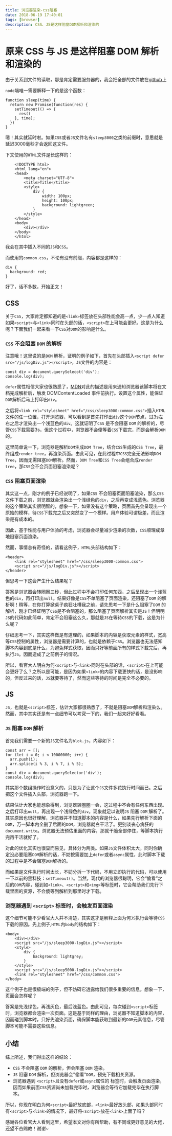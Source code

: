 ```yaml
---
title: 浏览器渲染-css阻塞
date: 2018-06-19 17:40:01
tags: [browser]
description: CSS、JS是这样阻塞DOM解析和渲染的
---
```


# 原来 CSS 与 JS 是这样阻塞 DOM 解析和渲染的

由于关系到文件的读取，那是肯定需要服务器的，我会把全部的文件放在[github](https://github.com/Pzhicong/css-js-dom)上

`node`端唯一需要解释一下的是这个函数：

    function sleep(time) {
      return new Promise(function(res) {
        setTimeout(() => {
          res()
        }, time);
      })
    }

嗯！其实就延时啦。如果`CSS`或者`JS`文件名有`sleep3000`之类的前缀时，意思就是延迟3000毫秒才会返回这文件。

下文使用的`HTML`文件是长这样的：

```
    <!DOCTYPE html>
    <html lang="en">
    <head>
    	<meta charset="UTF-8">
    	<title>Title</title>
    	<style>
    		div {
    			width: 100px;
    			height: 100px;
    			background: lightgreen;
    		}
    	</style>
    </head>
    <body>
    	<div></div>
    </body>
    </html>
```

我会在其中插入不同的`JS`和`CSS`。

而使用的`common.css`，不论有没有前缀，内容都是这样的：

    div {
      background: red;
    }

好了，话不多数，开始正文！

## CSS

关于`CSS`，大家肯定都知道的是`<link>`标签放在头部性能会高一点，少一点人知道如果`<script>`与`<link>`同时在头部的话，`<script>`在上可能会更好。这是为什么呢？下面我们一起来看一下`CSS`对`DOM`的影响是什么。

###  `CSS` 不会阻塞 `DOM` 的解析

注意哦！这里说的是`DOM` 解析，证明的例子如下，首先在头部插入`<script defer src="/js/logDiv.js"></script>`，`JS`文件的内容是：
    
    const div = document.querySelecot('div');
    console.log(div);

`defer`属性相信大家也很熟悉了，[MDN](https://developer.mozilla.org/zh-CN/docs/Web/HTML/Element/script)对此的描述是用来通知浏览器该脚本将在文档完成解析后，触发 DOMContentLoaded 事件前执行。设置这个属性，能保证`DOM`解析后马上打印出`div`。

之后将`<link rel="stylesheet" href="/css/sleep3000-common.css">`插入`HTML`文件的任一位置，打开浏览器，可以看到是首先打印出`div`这个`DOM`节点，过3s左右之后才渲染出一个浅蓝色的`div`。这就证明了`CSS` 是不会阻塞 `DOM` 的解析的，尽管`CSS`下载需要3s，但这个过程中，浏览器不会傻等着`CSS`下载完，而是会解析`DOM`的。

这里简单说一下，浏览器是解析`DOM`生成`DOM Tree`，结合`CSS`生成的`CSS Tree`，最终组成`render tree`，再渲染页面。由此可见，在此过程中`CSS`完全无法影响`DOM Tree`，因而无需阻塞`DOM`解析。然而，`DOM Tree`和`CSS Tree`会组合成`render tree`，那`CSS`会不会页面阻塞渲染呢？

###  `CSS` 阻塞页面渲染

其实这一点，刚才的例子已经说明了，如果`CSS` 不会阻塞页面阻塞渲染，那么`CSS`文件下载之前，浏览器就会渲染出一个浅绿色的`div`，之后再变成浅蓝色。浏览器的这个策略其实很明智的，想象一下，如果没有这个策略，页面首先会呈现出一个原始的模样，待`CSS`下载完之后又突然变了一个模样。用户体验可谓极差，而且渲染是有成本的。

因此，基于性能与用户体验的考虑，浏览器会尽量减少渲染的次数，`CSS`顺理成章地阻塞页面渲染。

然而，事情总有奇怪的，请看这例子，`HTML`头部结构如下：
    
    <header>
        <link rel="stylesheet" href="/css/sleep3000-common.css">
	    <script src="/js/logDiv.js"></script>
    </header>
	
但思考一下这会产生什么结果呢？

答案是浏览器会转圈圈三秒，但此过程中不会打印任何东西，之后呈现出一个浅蓝色的`div`，再打印出`null`。结果好像是`CSS`不单阻塞了页面渲染，还阻塞了`DOM` 的解析啊！稍等，在你打算掀桌子疯狂吐槽我之前，请先思考一下是什么阻塞了`DOM` 的解析，刚才已经证明了`CSS`是不会阻塞的，那么阻塞了页面解析其实是`JS`！但明明`JS`的代码如此简单，肯定不会阻塞这么久，那就是`JS`在等待`CSS`的下载，这是为什么呢？

仔细思考一下，其实这样做是有道理的，如果脚本的内容是获取元素的样式，宽高等`CSS`控制的属性，浏览器是需要计算的，也就是依赖于`CSS`。浏览器也无法感知脚本内容到底是什么，为避免样式获取，因而只好等前面所有的样式下载完后，再执行`JS`。因而造成了之前例子的情况。

所以，看官大人明白为何`<script>`与`<link>`同时在头部的话，`<script>`在上可能会更好了么？之所以是可能，是因为如果`<link>`的内容下载更快的话，是没影响的，但反过来的话，`JS`就要等待了，然而这些等待的时间是完全不必要的。

## JS

`JS`，也就是`<script>`标签，估计大家都很熟悉了，不就是阻塞`DOM`解析和渲染么。然而，其中其实还是有一点细节可以考究一下的，我们一起来好好看看。

### `JS` 阻塞 `DOM` 解析

首先我们需要一个新的`JS`文件名为`blok.js`，内容如下：

    const arr = [];
    for (let i = 0; i < 10000000; i++) {
      arr.push(i);
      arr.splice(i % 3, i % 7, i % 5);
    }
    const div = document.querySelector('div');
    console.log(div);
    
其实那个数组操作时没意义的，只是为了让这个`JS`文件多花执行时间而已。之后把这个文件插入头部，浏览器跑一下。

结果估计大家也能想象得到，浏览器转圈圈一会，这过程中不会有任何东西出现。之后打印出`null`，再出现一个浅绿色的`div`。现象就足以说明`JS` 阻塞 `DOM` 解析了。其实原因也很好理解，浏览器并不知道脚本的内容是什么，如果先行解析下面的`DOM`，万一脚本内全删了后面的`DOM`，浏览器就白干活了。更别谈丧心病狂的`document.write`。浏览器无法预估里面的内容，那就干脆全部停住，等脚本执行完再干活就好了。

对此的优化其实也很显而易见，具体分为两类。如果`JS`文件体积太大，同时你确定没必要阻塞`DOM`解析的话，不妨按需要加上`defer`或者`async`属性，此时脚本下载的过程中是不会阻塞`DOM`解析的。

而如果是文件执行时间太长，不妨分拆一下代码，不用立即执行的代码，可以使用一下以前的黑科技：`setTimeout()`。当然，现代的浏览器很聪明，它会“偷看”之后的`DOM`内容，碰到如`<link>`、`<script>`和`<img>`等标签时，它会帮助我们先行下载里面的资源，不会傻等到解析到那里时才下载。

### 浏览器遇到 `<script>` 标签时，会触发页面渲染

这个细节可能不少看官大人并不清楚，其实这才是解释上面为何`JS`执行会等待`CSS`下载的原因。先上例子,`HTML`内`body`的结构如下：
    
    <body>
    	<div></div>
    	<script src="/js/sleep3000-logDiv.js"></script>
    	<style>
    		div {
    			background: lightgrey;
    		}
    	</style>
    	<script src="/js/sleep5000-logDiv.js"></script>
    	<link rel="stylesheet" href="/css/common.css">
    </body>
    
这个例子也是很极端的例子，但不妨碍它透露给我们很多重要的信息。想象一下，页面会怎样呢？

答案是先浅绿色，再浅灰色，最后浅蓝色。由此可见，每次碰到`<script>`标签时，浏览器都会渲染一次页面。这是基于同样的理由，浏览器不知道脚本的内容，因而碰到脚本时，只好先渲染页面，确保脚本能获取到最新的`DOM`元素信息，尽管脚本可能不需要这些信息。

## 小结

综上所述，我们得出这样的结论：

* `CSS` 不会阻塞 `DOM` 的解析，但会阻塞 `DOM` 渲染。
* `JS` 阻塞 `DOM` 解析，但浏览器会"偷看"`DOM`，预先下载相关资源。
* 浏览器遇到 `<script>`且没有`defer`或`async`属性的 标签时，会触发页面渲染，因而如果前面`CSS`资源尚未加载完毕时，浏览器会等待它加载完毕在执行脚本。

所以，你现在明白为何`<script>`最好放底部，`<link>`最好放头部，如果头部同时有`<script>`与`<link>`的情况下，最好将`<script>`放在`<link>`上面了吗？

感谢各位看官大人看到这里，希望本文对你有所帮助，有不同或更好意见的大佬，还望不吝赐教！谢谢~
